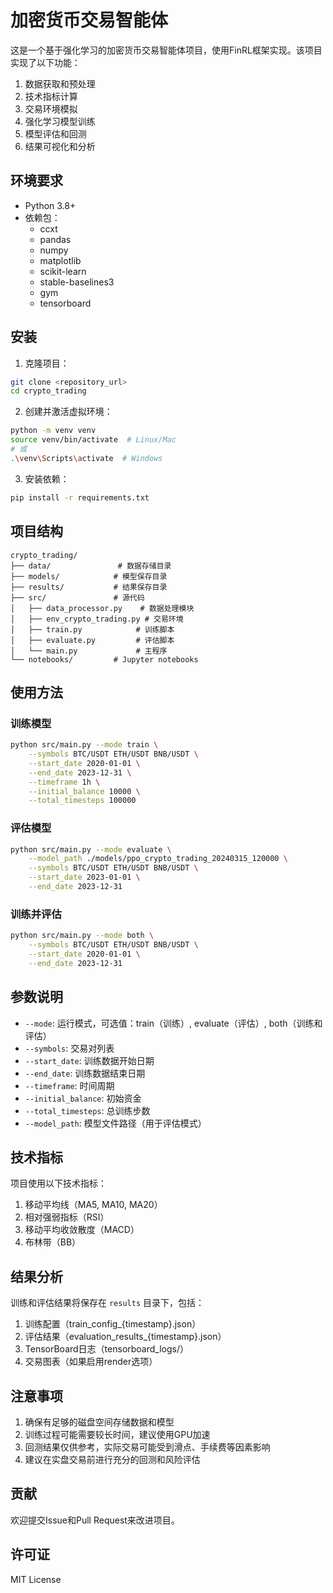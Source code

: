 # 加密货币交易智能体

这是一个基于强化学习的加密货币交易智能体项目，使用FinRL框架实现。该项目实现了以下功能：

1. 数据获取和预处理
2. 技术指标计算
3. 交易环境模拟
4. 强化学习模型训练
5. 模型评估和回测
6. 结果可视化和分析

## 环境要求

- Python 3.8+
- 依赖包：
  - ccxt
  - pandas
  - numpy
  - matplotlib
  - scikit-learn
  - stable-baselines3
  - gym
  - tensorboard

## 安装

1. 克隆项目：
```bash
git clone <repository_url>
cd crypto_trading
```

2. 创建并激活虚拟环境：
```bash
python -m venv venv
source venv/bin/activate  # Linux/Mac
# 或
.\venv\Scripts\activate  # Windows
```

3. 安装依赖：
```bash
pip install -r requirements.txt
```

## 项目结构

```
crypto_trading/
├── data/               # 数据存储目录
├── models/            # 模型保存目录
├── results/           # 结果保存目录
├── src/               # 源代码
│   ├── data_processor.py    # 数据处理模块
│   ├── env_crypto_trading.py # 交易环境
│   ├── train.py            # 训练脚本
│   ├── evaluate.py         # 评估脚本
│   └── main.py             # 主程序
└── notebooks/         # Jupyter notebooks
```

## 使用方法

### 训练模型

```bash
python src/main.py --mode train \
    --symbols BTC/USDT ETH/USDT BNB/USDT \
    --start_date 2020-01-01 \
    --end_date 2023-12-31 \
    --timeframe 1h \
    --initial_balance 10000 \
    --total_timesteps 100000
```

### 评估模型

```bash
python src/main.py --mode evaluate \
    --model_path ./models/ppo_crypto_trading_20240315_120000 \
    --symbols BTC/USDT ETH/USDT BNB/USDT \
    --start_date 2023-01-01 \
    --end_date 2023-12-31
```

### 训练并评估

```bash
python src/main.py --mode both \
    --symbols BTC/USDT ETH/USDT BNB/USDT \
    --start_date 2020-01-01 \
    --end_date 2023-12-31
```

## 参数说明

- `--mode`: 运行模式，可选值：train（训练）, evaluate（评估）, both（训练和评估）
- `--symbols`: 交易对列表
- `--start_date`: 训练数据开始日期
- `--end_date`: 训练数据结束日期
- `--timeframe`: 时间周期
- `--initial_balance`: 初始资金
- `--total_timesteps`: 总训练步数
- `--model_path`: 模型文件路径（用于评估模式）

## 技术指标

项目使用以下技术指标：

1. 移动平均线（MA5, MA10, MA20）
2. 相对强弱指标（RSI）
3. 移动平均收敛散度（MACD）
4. 布林带（BB）

## 结果分析

训练和评估结果将保存在 `results` 目录下，包括：

1. 训练配置（train_config_{timestamp}.json）
2. 评估结果（evaluation_results_{timestamp}.json）
3. TensorBoard日志（tensorboard_logs/）
4. 交易图表（如果启用render选项）

## 注意事项

1. 确保有足够的磁盘空间存储数据和模型
2. 训练过程可能需要较长时间，建议使用GPU加速
3. 回测结果仅供参考，实际交易可能受到滑点、手续费等因素影响
4. 建议在实盘交易前进行充分的回测和风险评估

## 贡献

欢迎提交Issue和Pull Request来改进项目。

## 许可证

MIT License 